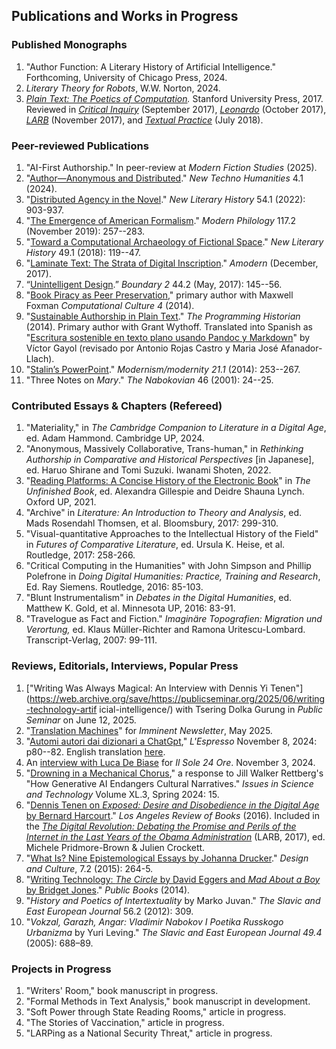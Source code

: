 ## Publications and Works in Progress

### Published Monographs

1. "Author Function: A Literary History of Artificial Intelligence." Forthcoming, University
   of Chicago Press, 2024.
2. *Literary Theory for Robots*, W.W. Norton, 2024.
3. *[Plain Text: The Poetics of Computation](http://www.sup.org/books/title/?id=26821).*
   Stanford University Press, 2017. Reviewed in [*Critical
   Inquiry*](https://web.archive.org/web/20190322221432/https://criticalinquiry.uchicago.edu/n._katherine_hayles_reviews_plain_text)
   (September 2017),
   [*Leonardo*](https://web.archive.org/web/20171126230920/https://www.leonardo.info/review/2017/10/review-of-plain-text-the-poetics-of-computation)
   (October 2017),
   [*LARB*](https://web.archive.org/web/20171126230526/https://lareviewofbooks.org/article/computation-de-texte/)
   (November 2017), and [*Textual
   Practice*](https://web.archive.org/web/20190322223023/https://www.tandfonline.com/doi/abs/10.1080/0950236X.2018.1496662?journalCode=rtpr20)
   (July 2018).

### Peer-reviewed Publications


1. "AI-First Authorship." In peer-review at *Modern Fiction Studies* (2025).
1. "[Author—Anonymous and Distributed](https://doi.org/10.1016/j.techum.2024.07.001)." *New
   Techno Humanities* 4.1 (2024).
1. "[Distributed Agency in the
Novel](https://academiccommons.columbia.edu/doi/10.7916/m7xd-2q67)." *New Literary History* 54.1 (2022): 903-937.
2. "[The Emergence of American
   Formalism](https://academiccommons.columbia.edu/doi/10.7916/d8-8spe-nn29)."
*Modern Philology* 117.2 (November 2019): 257--283.
3. "[Toward a Computational Archaeology of Fictional
   Space](https://academiccommons.columbia.edu/doi/10.7916/D8QC1M5D)." *New Literary History*
49.1 (2018): 119--47.
4. "[Laminate Text: The Strata of Digital
   Inscription](http://amodern.net/article/laminate-text/)." *Amodern* (December, 2017).
5. “[Unintelligent Design](http://boundary2.dukejournals.org/content/44/2/145.abstract).”
   *Boundary 2* 44.2 (May, 2017): 145--56.
6. "[Book Piracy as Peer
   Preservation](http://computationalculture.net/article/book-piracy-as-peer-preservation),"
primary author with Maxwell Foxman *Computational Culture 4* (2014).
7. "[Sustainable Authorship in Plain
   Text](http://programminghistorian.org/lessons/sustainable-authorship-in-plain-text-using-pandoc-and-markdown)."
*The Programming Historian* (2014). Primary author with Grant Wythoff. Translated into Spanish
as "[Escritura sostenible en texto plano usando Pandoc y
Markdown](http://programminghistorian.org/es/lecciones/escritura-sostenible-usando-pandoc-y-markdown)"
by Víctor Gayol (revisado por Antonio Rojas Castro y Maria José Afanador-Llach).
8. "[Stalin’s
   PowerPoint](http://muse.jhu.edu/journals/modernism-modernity/v021/21.1.tenen.html)."
*Modernism/modernity 21.1* (2014): 253--267.
9. "Three Notes on *Mary*." *The Nabokovian* 46 (2001): 24--25.

### Contributed Essays & Chapters (Refereed)

1. "Materiality," in *The Cambridge Companion to Literature in a Digital Age*, ed.
   Adam Hammond. Cambridge UP, 2024.
2. "Anonymous, Massively Collaborative, Trans-human," in *Rethinking Authorship in Comparative
and Historical Perspectives* [in Japanese], ed.  Haruo Shirane and Tomi Suzuki.  Iwanami
Shoten, 2022.
3. "[Reading Platforms: A Concise History of the Electronic Book](https://academiccommons.columbia.edu/doi/10.7916/d8-6ebr-b673)" in *The Unfinished Book*, ed.
Alexandra Gillespie and Deidre Shauna Lynch. Oxford UP, 2021.
4. "Archive" in *Literature: An Introduction to Theory and Analysis*, ed. Mads Rosendahl
   Thomsen, et al. Bloomsbury, 2017: 299-310.
5. "Visual-quantitative Approaches to the Intellectual History of the Field" in *Futures of
   Comparative Literature*, ed. Ursula K. Heise, et al.  Routledge, 2017: 258-266.
6. "Critical Computing in the Humanities" with John Simpson and Phillip Polefrone in *Doing
   Digital Humanities: Practice, Training and Research*, Ed. Ray Siemens. Routledge, 2016: 85-103.
7. "Blunt Instrumentalism" in *Debates in the Digital Humanities*, ed. Matthew K. Gold, et al.
   Minnesota UP, 2016: 83-91.
8. "Travelogue as Fact and Fiction." *Imaginäre Topografien: Migration und Verortung,* ed.
   Klaus Müller-Richter and Ramona Uritescu-Lombard.  Transcript-Verlag, 2007: 99-111.

### Reviews, Editorials, Interviews, Popular Press

1. ["Writing Was Always Magical: An Interview with Dennis Yi
Tenen"](https://web.archive.org/save/https://publicseminar.org/2025/06/writing-technology-artif
icial-intelligence/) with Tsering Dolka Gurung in *Public Seminar* on June 12, 2025.
1. "[Translation
   Machines](https://web.archive.org/save/https://imminent.translated.com/perspectives-on-translation-machines)" for *Imminent Newsletter*, May 2025.
1. "[Automi autori dai dizionari a
ChatGpt](https://drive.google.com/file/d/1NB90Wc08dA1rRC3vmk05vhSEoJGiNrHT/view?usp=sharing),"
*L'Espresso* November 8, 2024: p80--82. English translation [here](https://docs.google.com/document/d/1Gc4NmkjMWPZwaUkuSsjfSS0xE4SniLrrGPZR71ULeA0/).
1. An [interview with Luca De
Biase](https://drive.google.com/file/d/1vB58OZE9-d2Nk8FWgfCvsFtUJbvj3sOZ/) for *Il Sole 24
Ore*. November 3, 2024.
1. "[Drowning in a Mechanical
   Chorus](https://dennistenen.com/think.stack/chorus)," a response to Jill
   Walker Rettberg's "How Generative AI Endangers Cultural Narratives." *Issues in Science
   and Technology* Volume XL.3, Spring 2024: 15.
1. "[Dennis Tenen on *Exposed: Desire and Disobedience in the Digital Age* by Bernard
   Harcourt](https://lareviewofbooks.org/review/opt-out)." *Los Angeles Review of Books*
   (2016). Included in the [*The Digital Revolution: Debating the Promise and Perils of
   the Internet in the Last Years of the Obama
   Administration*](https://lareviewofbooks.org/article/los-angeles-review-of-books-digital-editions-the-digital-revolution-debating-the-promise-and-perils-of-the-internet-and-algorithmic-lives-in-the-last-years-of-the-obama-administration/)
   (LARB, 2017), ed.  Michele Pridmore-Brown & Julien Crockett.
2. "[What Is? Nine Epistemological Essays by Johanna
   Drucker](http://www.tandfonline.com/doi/full/10.1080/17547075.2015.1051841#abstract)."
   *Design and Culture*, 7.2 (2015): 264-5.
3. "[Writing Technology: *The Circle* by David Eggers and *Mad About a Boy* by Bridget
   Jones](http://www.publicbooks.org/fiction/writing-technology)." *Public Books* (2014).
4. "*History and Poetics of Intertextuality* by Marko Juvan." *The Slavic and East
   European Journal* 56.2 (2012): 309.
5. "*Vokzal, Garazh, Angar: Vladimir Nabokov I Poetika Russkogo Urbanizma* by Yuri
   Leving." *The Slavic and East European Journal 49.4* (2005): 688–89.

### Projects in Progress

1. "Writers' Room," book manuscript in progress.
2. "Formal Methods in Text Analysis," book manuscript in development.
3. "Soft Power through State Reading Rooms," article in progress.
4. "The Stories of Vaccination," article in progress.
5. "LARPing as a National Security Threat," article in progress.

